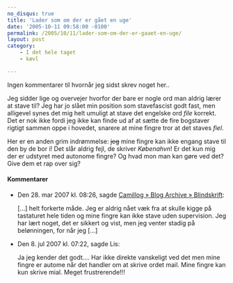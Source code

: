 ```yaml
---
no_disqus: true
title: 'Lader som om der er gået en uge'
date: '2005-10-11 09:58:00 -0100'
permalink: /2005/10/11/lader-som-om-der-er-gaaet-en-uge/
layout: post
category:
    - I det hele taget
    - kævl

---
```

Ingen kommentarer til hvornår jeg sidst skrev noget her..

Jeg sidder lige og overvejer hvorfor der bare er nogle ord man aldrig lærer at stave til? Jeg har jo slået min position som stavefascist godt fast, men alligevel synes det mig helt umuligt at stave det engelske ord _file_ korrekt. Det er nok ikke fordi jeg ikke kan finde ud af at sætte de fire bogstaver rigtigt sammen oppe i hovedet, snarere at mine fingre tror at det staves _fiel_.

Her er en anden grim indrømmelse: <del>jeg</del> mine fingre kan ikke engang stave til den by de bor i! Det slår aldrig fejl, de skriver _Købenahvn_! Er det kun mig der er udstyret med autonome fingre? Og hvad mon man kan gøre ved det? Give dem et rap over sig?
<div class="vintage-comments">
<h4>Kommentarer </h4>
<ul class="vintage-comments-list"><li>
<p class="comment-meta">Den <time datetime="2007-03-28T08:26:59+02:00">28. mar 2007 kl.  08:26</time>, sagde <a href="https://xoc.dk/2007/03/28/blindskrift/">Camillog » Blog Archive » Blindskrift</a>:</p>
<p>[...] helt forkerte måde. Jeg er aldrig nået væk fra at skulle kigge på tastaturet hele tiden og mine fingre kan ikke stave uden supervision. Jeg har lært noget, det er sikkert og vist, men jeg venter stadig på belønningen, for når jeg [...]</p>
</li>

<li>
<p class="comment-meta">Den <time datetime="2007-07-08T19:22:56+02:00">8. jul 2007 kl.  07:22</time>, sagde Lis:</p>
<p>Ja jeg kender det godt.... Har ikke direkte vanskeligt ved det men mine fingre er autome når det handler om at skrive ordet mail. Mine fingre kan kun skrive mial. Meget frustrerende!!!</p>
</li>
</ul>
</div>
